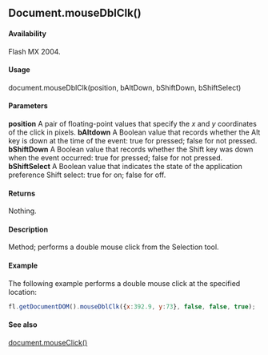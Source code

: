 ## Document.mouseDblClk()

#### Availability

Flash MX 2004.

#### Usage

document.mouseDblClk(position, bAltDown, bShiftDown, bShiftSelect)

#### Parameters

**position** A pair of floating-point values that specify the *x* and *y* coordinates of the click in pixels.
**bAltdown** A Boolean value that records whether the Alt key is down at the time of the event: true for pressed; false
for not pressed.
**bShiftDown** A Boolean value that records whether the Shift key was down when the event occurred: true for pressed;
false for not pressed.
**bShiftSelect** A Boolean value that indicates the state of the application preference Shift select: true for on; false for off.

#### Returns

Nothing.

#### Description

Method; performs a double mouse click from the Selection tool.

#### Example


The following example performs a double mouse click at the specified location:

```javascript
fl.getDocumentDOM().mouseDblClk({x:392.9, y:73}, false, false, true);

```
#### See also

[document.mouseClick()](../Document_object/docum130.md)
